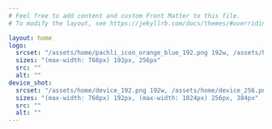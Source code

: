 ```yaml
---
# Feel free to add content and custom Front Matter to this file.
# To modify the layout, see https://jekyllrb.com/docs/themes/#overriding-theme-defaults

layout: home
logo:
  srcset: "/assets/home/pachli_icon_orange_blue_192.png 192w, /assets/home/pachli_icon_orange_blue_256.png 256w"
  sizes: "(max-width: 768px) 192px, 256px"
  src: ""
  alt: ""
device_shot:
  srcset: "/assets/home/device_192.png 192w, /assets/home/device_256.png 256w, /assets/home/device_384.png 384w"
  sizes: "(max-width: 768px) 192px, (max-width: 1024px) 256px, 384px"
  src: ""
  alt: ""
---
```

